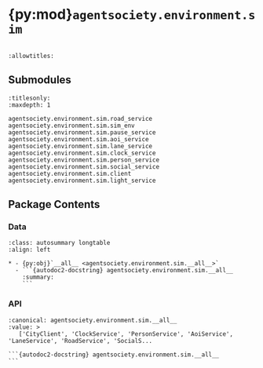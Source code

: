# {py:mod}`agentsociety.environment.sim`

```{py:module} agentsociety.environment.sim
```

```{autodoc2-docstring} agentsociety.environment.sim
:allowtitles:
```

## Submodules

```{toctree}
:titlesonly:
:maxdepth: 1

agentsociety.environment.sim.road_service
agentsociety.environment.sim.sim_env
agentsociety.environment.sim.pause_service
agentsociety.environment.sim.aoi_service
agentsociety.environment.sim.lane_service
agentsociety.environment.sim.clock_service
agentsociety.environment.sim.person_service
agentsociety.environment.sim.social_service
agentsociety.environment.sim.client
agentsociety.environment.sim.light_service
```

## Package Contents

### Data

````{list-table}
:class: autosummary longtable
:align: left

* - {py:obj}`__all__ <agentsociety.environment.sim.__all__>`
  - ```{autodoc2-docstring} agentsociety.environment.sim.__all__
    :summary:
    ```
````

### API

````{py:data} __all__
:canonical: agentsociety.environment.sim.__all__
:value: >
   ['CityClient', 'ClockService', 'PersonService', 'AoiService', 'LaneService', 'RoadService', 'SocialS...

```{autodoc2-docstring} agentsociety.environment.sim.__all__
```

````
